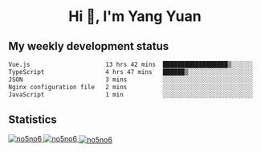 <h1 align="center">Hi 👋, I'm Yang Yuan</h1>


## My weekly development status
<!--START_SECTION:waka-->

```txt
Vue.js                     13 hrs 42 mins  ██████████████████▒░░░░░░   73.50 %
TypeScript                 4 hrs 47 mins   ██████▒░░░░░░░░░░░░░░░░░░   25.66 %
JSON                       3 mins          ░░░░░░░░░░░░░░░░░░░░░░░░░   00.35 %
Nginx configuration file   2 mins          ░░░░░░░░░░░░░░░░░░░░░░░░░   00.22 %
JavaScript                 1 min           ░░░░░░░░░░░░░░░░░░░░░░░░░   00.15 %
```

<!--END_SECTION:waka-->

## Statistics
<a href="https://github.com/anuraghazra/github-readme-stats">
  <img src="https://github-readme-stats.vercel.app/api/top-langs/?username=no5no6&theme=dracula" alt="no5no6">
</a>
<a href="https://github.com/anuraghazra/github-readme-stats">
  <img src="https://github-readme-stats.vercel.app/api?username=no5no6&show_icons=true&theme=dracula&line_height=40" alt="no5no6">
</a>
<a href="https://github.com/anuraghazra/github-readme-stats">
  <img align="center" src="https://github-readme-streak-stats.herokuapp.com/?user=no5no6&theme=dracula" alt="no5no6" />
</a>